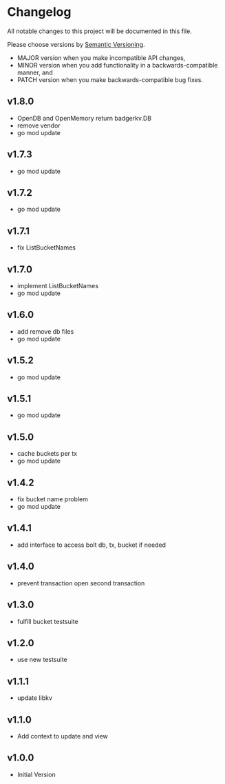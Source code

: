 # Changelog

All notable changes to this project will be documented in this file.

Please choose versions by [Semantic Versioning](http://semver.org/).

* MAJOR version when you make incompatible API changes,
* MINOR version when you add functionality in a backwards-compatible manner, and
* PATCH version when you make backwards-compatible bug fixes.

## v1.8.0

- OpenDB and OpenMemory return badgerkv.DB
- remove vendor
- go mod update

## v1.7.3

- go mod update

## v1.7.2

- go mod update

## v1.7.1

- fix ListBucketNames

## v1.7.0

- implement ListBucketNames
- go mod update

## v1.6.0

- add remove db files
- go mod update

## v1.5.2

- go mod update

## v1.5.1

- go mod update

## v1.5.0

- cache buckets per tx
- go mod update

## v1.4.2

- fix bucket name problem
- go mod update

## v1.4.1

- add interface to access bolt db, tx, bucket if needed

## v1.4.0

- prevent transaction open second transaction

## v1.3.0

- fulfill bucket testsuite

## v1.2.0

- use new testsuite

## v1.1.1

- update libkv

## v1.1.0

- Add context to update and view

## v1.0.0

- Initial Version
